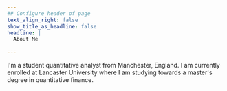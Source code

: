 ```yaml
---
## Configure header of page
text_align_right: false
show_title_as_headline: false
headline: | 
  About Me
  
---
```


I'm a student quantitative analyst from Manchester, England.  I am currently enrolled at Lancaster University where I am studying towards a master's degree in quantitative finance.

<br>








